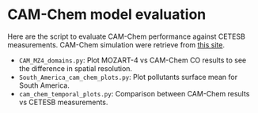 # CAM-Chem model evaluation

Here are the script to evaluate CAM-Chem performance against CETESB measurements.
CAM-Chem simulation were retrieve from [this site](https://www.acom.ucar.edu/cam-chem/cam-chem.shtml).

* `CAM_MZ4_domains.py`: Plot MOZART-4 vs CAM-Chem CO results to see the difference in spatial resolution.
* `South_America_cam_chem_plots.py`: Plot pollutants surface mean for South America.
* `cam_chem_temporal_plots.py`: Comparison between CAM-Chem results vs CETESB measurements.

